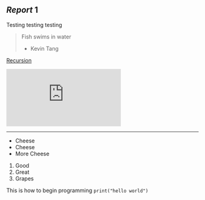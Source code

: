 ## *Report* **1**
Testing testing testing
> Fish swims in water
> - Kevin Tang

[Recursion](https://qiwenkevin.github.io/cse15l-lab-reports/index.html)

![View Recursion](https://qiwenkevin.github.io/cse15l-lab-reports/index.html)

---

- Cheese
- Cheese
- More Cheese

1. Good
2. Great
3. Grapes

This is how to begin programming `print("hello world")`